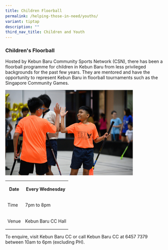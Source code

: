 ```yaml
---
title: Children Floorball
permalink: /helping-those-in-need/youths/
variant: tiptap
description: ""
third_nav_title: Children and Youth
---
```

<h3><strong>Children's Floorball</strong></h3><p>Hosted by Kebun Baru Community Sports Network (CSN), there has been a floorball programme for children in Kebun Baru from less privileged backgrounds for the past few years. They are mentored and have the opportunity to represent Kebun Baru in floorball tournaments such as the Singapore Community Games.</p><div class="isomer-image-wrapper"><img style="width: 80%;" height="auto" width="100%" alt="" src="/images/Floorball_Photo.jpg"></div><p></p><table><tbody><tr><th rowspan="1" colspan="1"><p>Date</p></th><th rowspan="1" colspan="1"><p>Every Wednesday</p></th></tr><tr><td rowspan="1" colspan="1"><p>Time</p></td><td rowspan="1" colspan="1"><p>7pm to 8pm</p></td></tr><tr><td rowspan="1" colspan="1"><p>Venue</p></td><td rowspan="1" colspan="1"><p>Kebun Baru CC Hall</p></td></tr></tbody></table><p>To enquire, visit Kebun Baru CC or call Kebun Baru CC at 6457 7379 between 10am to 6pm (excluding PH).</p><p></p>